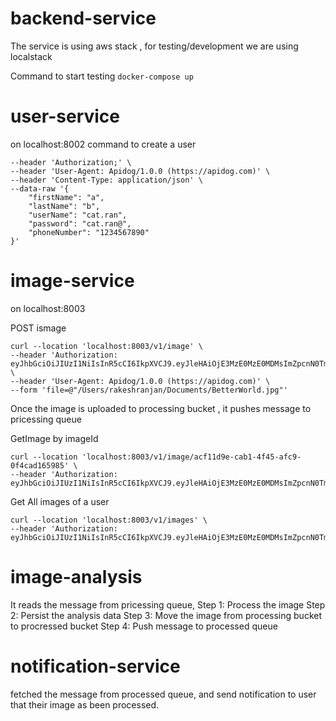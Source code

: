 # backend-service

The service is using aws stack , for testing/development we are using localstack

Command to start testing
`docker-compose up`

# user-service
on localhost:8002
command to create a user

```curl --location 'localhost:8002/v1/user' \
--header 'Authorization;' \
--header 'User-Agent: Apidog/1.0.0 (https://apidog.com)' \
--header 'Content-Type: application/json' \
--data-raw '{
    "firstName": "a",
    "lastName": "b",
    "userName": "cat.ran",
    "password": "cat.ran@",
    "phoneNumber": "1234567890"
}'
```

# image-service

on localhost:8003

POST ismage
```
curl --location 'localhost:8003/v1/image' \
--header 'Authorization: eyJhbGciOiJIUzI1NiIsInR5cCI6IkpXVCJ9.eyJleHAiOjE3MzE0MzE0MDMsImZpcnN0TmFtZSI6ImEiLCJpZCI6ImI3MTg3NjVlLWI5NjEtNDYxOS05NWJmLTg5MDEwMjE2NzdjZSIsImxhc3ROYW1lIjoiYiIsInBob25lTnVtYmVyIjoiMTIzNDU2Nzg5MCIsInVzZXJOYW1lIjoiY2F0LnJhbiJ9.3d2RxaoexMZzdtnEZ_gdBd6IHDLloLmjgmvPsqQaGuA' \
--header 'User-Agent: Apidog/1.0.0 (https://apidog.com)' \
--form 'file=@"/Users/rakeshranjan/Documents/BetterWorld.jpg"'
```

Once the image is uploaded to processing bucket , it pushes message to pricessing queue

GetImage by imageId
```
curl --location 'localhost:8003/v1/image/acf11d9e-cab1-4f45-afc9-0f4cad165985' \
--header 'Authorization: eyJhbGciOiJIUzI1NiIsInR5cCI6IkpXVCJ9.eyJleHAiOjE3MzE0MzE0MDMsImZpcnN0TmFtZSI6ImEiLCJpZCI6ImI3MTg3NjVlLWI5NjEtNDYxOS05NWJmLTg5MDEwMjE2NzdjZSIsImxhc3ROYW1lIjoiYiIsInBob25lTnVtYmVyIjoiMTIzNDU2Nzg5MCIsInVzZXJOYW1lIjoiY2F0LnJhbiJ9.3d2RxaoexMZzdtnEZ_gdBd6IHDLloLmjgmvPsqQaGuA'
```

Get All images of a user
```
curl --location 'localhost:8003/v1/images' \
--header 'Authorization: eyJhbGciOiJIUzI1NiIsInR5cCI6IkpXVCJ9.eyJleHAiOjE3MzE0MzE0MDMsImZpcnN0TmFtZSI6ImEiLCJpZCI6ImI3MTg3NjVlLWI5NjEtNDYxOS05NWJmLTg5MDEwMjE2NzdjZSIsImxhc3ROYW1lIjoiYiIsInBob25lTnVtYmVyIjoiMTIzNDU2Nzg5MCIsInVzZXJOYW1lIjoiY2F0LnJhbiJ9.3d2RxaoexMZzdtnEZ_gdBd6IHDLloLmjgmvPsqQaGuA'
```




# image-analysis
It reads the message from pricessing queue, 
Step 1: Process the image
Step 2: Persist the analysis data 
Step 3: Move the image from processing bucket to procressed bucket
Step 4: Push message to processed queue

# notification-service
fetched the message from processed queue, and send notification to user that their image as been processed.